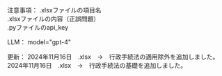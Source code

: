 注意事項：
.xlsxファイルの項目名 <br/>
.xlsxファイルの内容（正誤問題） <br/>
.pyファイルのapi_key

LLM：
model="gpt-4"

更新：
2024年11月16日　.xlsx　→　行政手続法の適用除外を追加しました。 <br/>
2024年11月16日　.xlsx　→　行政手続法の基礎を追加しました。 <br/>
